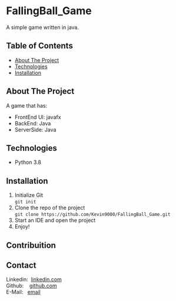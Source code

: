 # FallingBall_Game
A simple game written in java.    

## Table of Contents
* [About The Project](#about-the-project)  <br />
* [Technologies](#technologies)  <br />
* [Installation](#installation)  

## About The Project
A game that has:
 * FrontEnd UI: javafx
 * BackEnd: Java
 * ServerSide: Java             

## Technologies
* Python 3.8                    

## Installation
1. Initialize Git <br />
`git init`
2. Clone the repo of the project <br />
`git clone https://github.com/Kevin9000/FallingBall_Game.git`
3. Start an IDE and open the project <br />
4. Enjoy! 

## Contribuition

## Contact
Linkedin:&nbsp;&nbsp;[linkedin.com](http://linkedin.com/in/kevin-wang-83ab931b1)<br />
Github:&nbsp;&nbsp;&nbsp;&nbsp;[github.com](http://github.com/Kevin9000)<br />
E-Mail:&nbsp;&nbsp;&nbsp;[email](mailto:kevinwang9000@gmail.com)<br />

